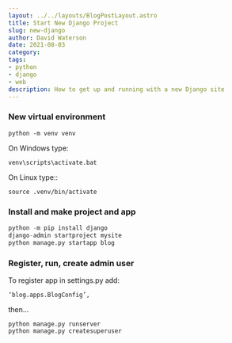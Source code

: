 ```yaml
---
layout: ../../layouts/BlogPostLayout.astro
title: Start New Django Project
slug: new-django
author: David Waterson
date: 2021-08-03
category:
tags:
- python
- django
- web
description: How to get up and running with a new Django site
---
```


### New virtual environment
    
```
python -m venv venv
```

On Windows type:    
```
venv\scripts\activate.bat
```   
On Linux type::
```
source .venv/bin/activate
```

### Install and make project and app

```Python
python -m pip install django
django-admin startproject mysite
python manage.py startapp blog  
```

### Register, run, create admin user

To register app in settings.py add:

    ‘blog.apps.BlogConfig’,

then...

    python manage.py runserver
    python manage.py createsuperuser
